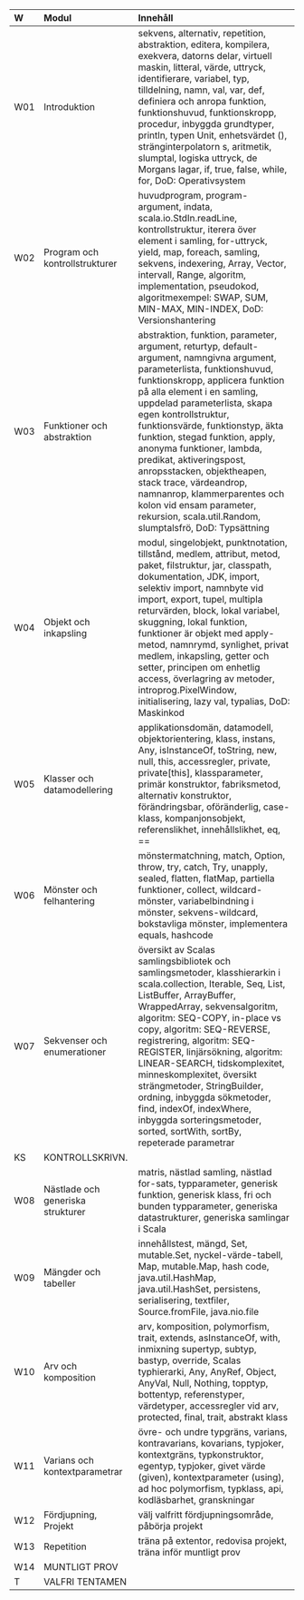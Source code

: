 | W   | Modul                             | Innehåll |
|:----|:----------------------------------|:--|
| W01 | Introduktion                      | sekvens, alternativ, repetition, abstraktion, editera, kompilera, exekvera, datorns delar, virtuell maskin, litteral, värde, uttryck, identifierare, variabel, typ, tilldelning, namn, val, var, def, definiera och anropa funktion, funktionshuvud, funktionskropp, procedur, inbyggda grundtyper, println, typen Unit, enhetsvärdet (), stränginterpolatorn s, aritmetik, slumptal, logiska uttryck, de Morgans lagar, if, true, false, while, for, DoD: Operativsystem |
| W02 | Program och kontrollstrukturer    | huvudprogram, program-argument, indata, scala.io.StdIn.readLine, kontrollstruktur, iterera över element i samling, for-uttryck, yield, map, foreach, samling, sekvens, indexering, Array, Vector, intervall, Range, algoritm, implementation, pseudokod, algoritmexempel: SWAP, SUM, MIN-MAX, MIN-INDEX, DoD: Versionshantering |
| W03 | Funktioner och abstraktion        | abstraktion, funktion, parameter, argument, returtyp, default-argument, namngivna argument, parameterlista, funktionshuvud, funktionskropp, applicera funktion på alla element i en samling, uppdelad parameterlista, skapa egen kontrollstruktur, funktionsvärde, funktionstyp, äkta funktion, stegad funktion, apply, anonyma funktioner, lambda, predikat, aktiveringspost, anropsstacken, objektheapen, stack trace, värdeandrop, namnanrop, klammerparentes och kolon vid ensam parameter, rekursion, scala.util.Random, slumptalsfrö, DoD: Typsättning |
| W04 | Objekt och inkapsling             | modul, singelobjekt, punktnotation, tillstånd, medlem, attribut, metod, paket, filstruktur, jar, classpath, dokumentation, JDK, import, selektiv import, namnbyte vid import, export, tupel, multipla returvärden, block, lokal variabel, skuggning, lokal funktion, funktioner är objekt med apply-metod, namnrymd, synlighet, privat medlem, inkapsling, getter och setter, principen om enhetlig access, överlagring av metoder, introprog.PixelWindow, initialisering, lazy val, typalias, DoD: Maskinkod |
| W05 | Klasser och datamodellering       | applikationsdomän, datamodell, objektorientering, klass, instans, Any, isInstanceOf, toString, new, null, this, accessregler, private, private[this], klassparameter, primär konstruktor, fabriksmetod, alternativ konstruktor, förändringsbar, oföränderlig, case-klass, kompanjonsobjekt, referenslikhet, innehållslikhet, eq, == |
| W06 | Mönster och felhantering          | mönstermatchning, match, Option, throw, try, catch, Try, unapply, sealed, flatten, flatMap, partiella funktioner, collect, wildcard-mönster, variabelbindning i mönster, sekvens-wildcard, bokstavliga mönster, implementera equals, hashcode |
| W07 | Sekvenser och enumerationer       | översikt av Scalas samlingsbibliotek och samlingsmetoder, klasshierarkin i scala.collection, Iterable, Seq, List, ListBuffer, ArrayBuffer, WrappedArray, sekvensalgoritm, algoritm: SEQ-COPY, in-place vs copy, algoritm: SEQ-REVERSE, registrering, algoritm: SEQ-REGISTER, linjärsökning, algoritm: LINEAR-SEARCH, tidskomplexitet, minneskomplexitet, översikt strängmetoder, StringBuilder, ordning, inbyggda sökmetoder, find, indexOf, indexWhere, inbyggda sorteringsmetoder, sorted, sortWith, sortBy, repeterade parametrar |
| KS  | KONTROLLSKRIVN.                   |  |
| W08 | Nästlade och generiska strukturer | matris, nästlad samling, nästlad for-sats, typparameter, generisk funktion, generisk klass, fri och bunden typparameter, generiska datastrukturer, generiska samlingar i Scala |
| W09 | Mängder och tabeller              | innehållstest, mängd, Set, mutable.Set, nyckel-värde-tabell, Map, mutable.Map, hash code, java.util.HashMap, java.util.HashSet, persistens, serialisering, textfiler, Source.fromFile, java.nio.file |
| W10 | Arv och komposition               | arv, komposition, polymorfism, trait, extends, asInstanceOf, with, inmixning supertyp, subtyp, bastyp, override, Scalas typhierarki, Any, AnyRef, Object, AnyVal, Null, Nothing, topptyp, bottentyp, referenstyper, värdetyper, accessregler vid arv, protected, final, trait, abstrakt klass |
| W11 | Varians och kontextparametrar     | övre- och undre typgräns, varians, kontravarians, kovarians, typjoker, kontextgräns, typkonstruktor, egentyp, typjoker, givet värde (given), kontextparameter (using), ad hoc polymorfism, typklass, api, kodläsbarhet, granskningar |
| W12 | Fördjupning, Projekt              | välj valfritt fördjupningsområde, påbörja projekt |
| W13 | Repetition                        | träna på extentor, redovisa projekt, träna inför muntligt prov |
| W14 | MUNTLIGT PROV                     |  |
| T   | VALFRI TENTAMEN                   |  |